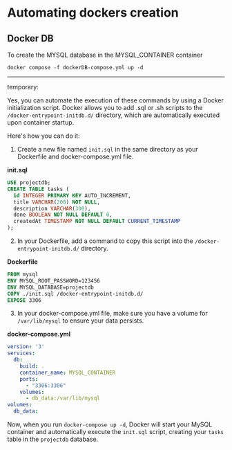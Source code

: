 # Automating dockers creation

## Docker DB
To create the MYSQL database in the MYSQL_CONTAINER container

```
docker compose -f dockerDB-compose.yml up -d
```

---
temporary:

Yes, you can automate the execution of these commands by using a Docker initialization script. Docker allows you to add .sql or .sh scripts to the `/docker-entrypoint-initdb.d/` directory, which are automatically executed upon container startup.

Here's how you can do it:

1. Create a new file named `init.sql` in the same directory as your Dockerfile and docker-compose.yml file.

**init.sql**
```sql
USE projectdb;
CREATE TABLE tasks (
  id INTEGER PRIMARY KEY AUTO_INCREMENT,
  title VARCHAR(200) NOT NULL,
  description VARCHAR(300),
  done BOOLEAN NOT NULL DEFAULT 0,
  createdAt TIMESTAMP NOT NULL DEFAULT CURRENT_TIMESTAMP
);
```

2. In your Dockerfile, add a command to copy this script into the `/docker-entrypoint-initdb.d/` directory.

**Dockerfile**
```Dockerfile
FROM mysql
ENV MYSQL_ROOT_PASSWORD=123456
ENV MYSQL_DATABASE=projectdb
COPY ./init.sql /docker-entrypoint-initdb.d/
EXPOSE 3306
```

3. In your docker-compose.yml file, make sure you have a volume for `/var/lib/mysql` to ensure your data persists.

**docker-compose.yml**
```yaml
version: '3'
services:
  db:
    build: .
    container_name: MYSQL_CONTAINER
    ports:
      - "3306:3306"
    volumes:
      - db_data:/var/lib/mysql
volumes:
  db_data:
```

Now, when you run `docker-compose up -d`, Docker will start your MySQL container and automatically execute the `init.sql` script, creating your `tasks` table in the `projectdb` database.